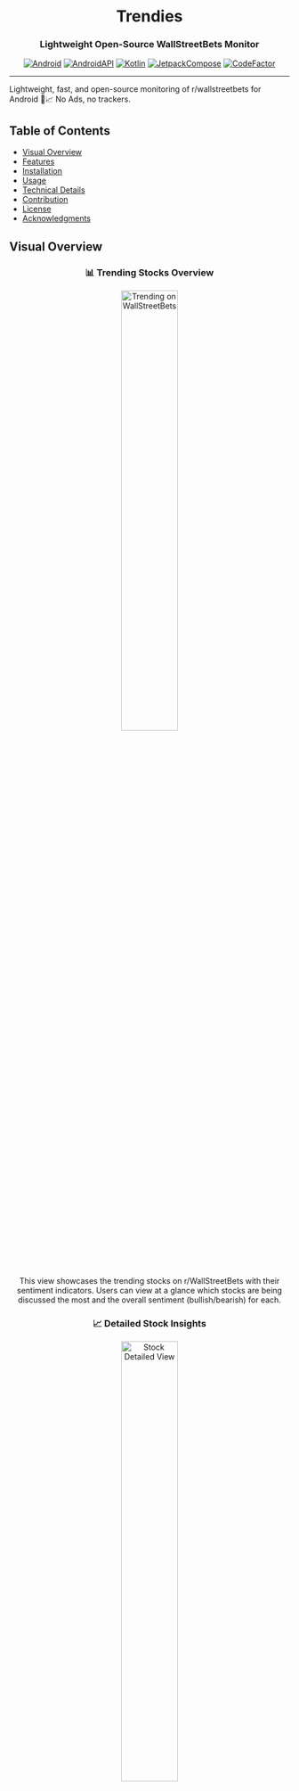 <div align="center">

# Trendies

### Lightweight Open-Source WallStreetBets Monitor

[![Android](https://img.shields.io/badge/Android-grey?logo=android&style=flat)](https://www.android.com/)
[![AndroidAPI](https://img.shields.io/badge/API-23%2B-brightgreen.svg?style=flat)](https://www.android.com/)
[![Kotlin](https://img.shields.io/badge/kotlin-1.7.20-blue.svg?logo=kotlin)](https://kotlinlang.org)
[![JetpackCompose](https://img.shields.io/badge/Jetpack%20Compose-1.3.3-yellow)](https://developer.android.com/jetpack/compose)
[![CodeFactor](https://www.codefactor.io/repository/github/xmcnulty/wsb-trendies/badge)](https://www.codefactor.io/repository/github/xmcnulty/wsb-trendies)

</div>

---

Lightweight, fast, and open-source monitoring of r/wallstreetbets for Android 📱📈 No Ads, no trackers.

## Table of Contents
- [Visual Overview](#visual-overview)
- [Features](#features)
- [Installation](#installation)
- [Usage](#usage)
- [Technical Details](#technical-details)
- [Contribution](#contribution)
- [License](#license)
- [Acknowledgments](#acknowledgments)

## Visual Overview

<div align="center">

### 📊 **Trending Stocks Overview**
<img src="https://github.com/xmcnulty/wsb-trendies/blob/develop/metadata/images/list-screenshot.png" width="45%" alt="Trending on WallStreetBets" />

This view showcases the trending stocks on r/WallStreetBets with their sentiment indicators. Users can view at a glance which stocks are being discussed the most and the overall sentiment (bullish/bearish) for each.

### 📈 **Detailed Stock Insights**
<img src="https://github.com/xmcnulty/wsb-trendies/blob/develop/metadata/images/detail-screenshot.png" width="45%" alt="Stock Detailed View" />

Dive deeper into any stock to see its performance chart, essential details, and recent comments from the r/WallStreetBets community. This provides a comprehensive look at the stock's current sentiment and market data.

</div>

## Features

- **Trending**: up-to-date list of the trending stock tickers mentioned on the r/wallstreetbets subreddit.
- **Details**: view comments, sentiment, and market details for each trending stock.
- **Lightweight**: Stores data locally and updates them automatically only when needed, minimizing network data and battery consumption.
- **Designed for Android**: The User Interface has been designed following the latest Google's Material Design guidelines, using only native Android components and animations.

## Installation
To install and run Trendies on your device, follow these steps:

1. Clone the repository.
2. Open the project in Android Studio.
3. Run the app on your emulator or physical device.

## Usage
After installation, open the app and:
- Browse trending stock tickers from the main screen.
- Tap on any ticker to view its detailed insights.

## Technical Details

- **100% Jetpack Compose** 🚀: The app's UI is entirely built using the modern declarative UI toolkit Jetpack Compose, ensuring a consistent and updated user interface experience.
  
- **Material Design 3** 💎: The latest material design principles have been implemented, ensuring a modern and sleek user experience.
  
- **MVVM Architecture**: The app follows the Model-View-ViewModel architectural pattern, promoting separation of concerns and making the codebase modular and easier to maintain.
  
- **Networking with Retrofit**: Data from r/WallStreetBets is fetched using the Retrofit library, coupled with OkHttp for efficient HTTP requests.
  
- **Data Persistence with Room**: The app uses the Room library for data persistence, ensuring efficient data storage and retrieval with an SQLite backend.
  
- **Performance Optimizations**: The app employs efficient data structures and algorithms, along with caching mechanisms, to ensure smooth performance even with large volumes of data.
  
- **Other Libraries**: Additional tools and libraries used include Glide for image loading and Dagger Hilt for dependency injection, streamlining development and ensuring efficient operations.

## Contribution
Contributions are welcomed! If you have suggestions or issues, please open a GitHub issue. If you'd like to improve the code or add a feature, please send a pull request.

## License
This project is licensed under the MIT License. See the [LICENSE.md](LICENSE.md) file for details.

## Acknowledgments
- Special thanks to [Philipp Lackner](https://www.youtube.com/@PhilippLackner) for his amazing video guides and tutorials on Android development.
